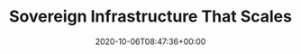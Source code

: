 ---
title : "Sovereign Infrastructure That Scales"
description: "Akash is a peer-to-peer and open market to trade compute resources. Purpose-built for public utility."
lead: "Akash is an open network that lets users buy and sell computing resources securely and efficiently. Purpose-built for public utility."
date: 2020-10-06T08:47:36+00:00
lastmod: 2020-10-06T08:47:36+00:00
draft: false
images: []
---